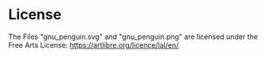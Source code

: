 # License
The Files "gnu_penguin.svg" and "gnu_penguin.png" are licensed under the Free Arts License: https://artlibre.org/licence/lal/en/
